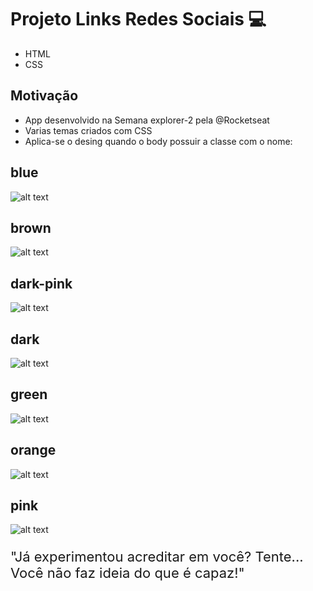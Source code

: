 # Projeto Links Redes Sociais 💻

- HTML
- CSS

## Motivação

  - App desenvolvido na Semana explorer-2 pela @Rocketseat
  - Varias temas criados com CSS
  - Aplica-se o desing quando o body possuir a classe com o nome:

  ## blue
  ![alt text](https://github.com/MaiconCampbell/Maratona-explorer-2/blob/main/img/blue.png)
  
  ## brown
  ![alt text](https://github.com/MaiconCampbell/Maratona-explorer-2/blob/main/img/brown.png)

  ## dark-pink
  ![alt text](https://github.com/MaiconCampbell/Maratona-explorer-2/blob/main/img/dark-pink.png)

  ## dark
  ![alt text](https://github.com/MaiconCampbell/Maratona-explorer-2/blob/main/img/dark.png)

  ## green
  ![alt text](https://github.com/MaiconCampbell/Maratona-explorer-2/blob/main/img/green.png)

  ## orange
  ![alt text](https://github.com/MaiconCampbell/Maratona-explorer-2/blob/main/img/orange.png)

  ## pink
  ![alt text](https://github.com/MaiconCampbell/Maratona-explorer-2/blob/main/img/pink.png)

<div>
  <p style='font-size: 22px'>
  "Já experimentou acreditar em você? Tente... Você não faz ideia do que é capaz!"
  </p>
<div>
